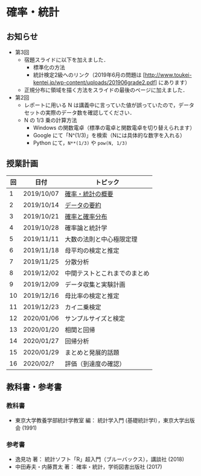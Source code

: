 # 確率・統計

## お知らせ

- 第3回
  - 宿題スライドに以下を加えました．
    - 標準化の方法
    - 統計検定2級へのリンク（2019年6月の問題は [http://www.toukei-kentei.jp/wp-content/uploads/201906grade2.pdf] にあります）
  - 正規分布に領域を描く方法をスライドの最後のページに加えました．
- 第2回
  - レポートに用いる N は講義中に言っていた値が誤っていたので，データセットの実際のデータ数を確認してください．
  - N の 1/3 乗の計算方法
    - Windows の関数電卓（標準の電卓と関数電卓を切り替えられます）
    - Google  にて「N^(1/3)」を検索（Nには具体的な数字を入れる）
    - Python にて，`N**(1/3)` や `pow(N, 1/3)`

## 授業計画

|回 |日付 |トピック|
|---|---|---|
|1 |2019/10/07 |[確率・統計の概要](slide/ProbStat2019_01.pdf) |
|2 |2019/10/14 |[データの要約](slide/ProbStat2019_02.pdf) |
|3 |2019/10/21 |[確率と確率分布](slide/ProbStat2019_03.pdf) |
|4 |2019/10/28 |確率論と統計学 |
|5 |2019/11/11 |大数の法則と中心極限定理 |
|6 |2019/11/18 |母平均の検定と推定 |
|7 |2019/11/25 |分散分析 |
|8 |2019/12/02 |中間テストとこれまでのまとめ |
|9 |2019/12/09 |データ収集と実験計画 |
|10|2019/12/16 |母比率の検定と推定 |
|11|2019/12/23 |カイ二乗検定 |
|12|2020/01/06 |サンプルサイズと検定 |
|13|2020/01/20 |相関と回帰 |
|14|2020/01/27 |回帰分析 |
|15|2020/01/29 |まとめと発展的話題 |
|16|2020/02/? |評価（到達度の確認）|

## 教科書・参考書

### 教科書

- 東京大学教養学部統計学教室 編： 統計学入門 (基礎統計学Ⅰ），東京大学出版会 (1991)

### 参考書

- 逸見功 著： 統計ソフト「R」超入門（ブルーバックス），講談社 (2018)
- 中田寿夫・内藤貫太 著： 確率・統計，学術図書出版社 (2017)

